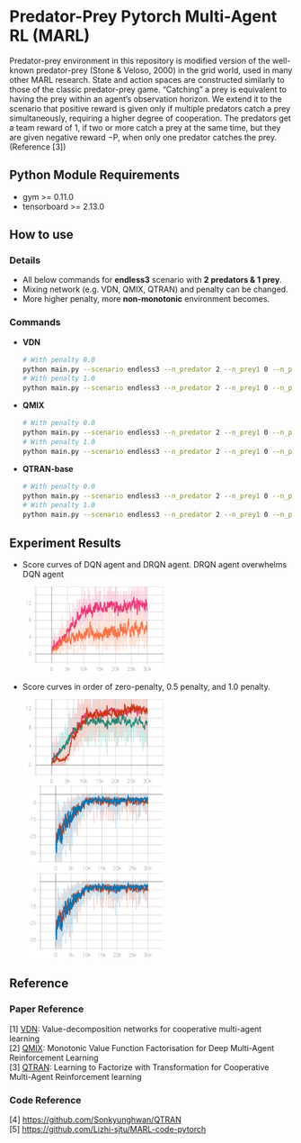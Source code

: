 Predator-Prey Pytorch Multi-Agent RL (MARL)
==============

Predator-prey environment in this repository is modified version of the well-known predator-prey (Stone & Veloso, 2000) in the grid world, used in many other MARL research. State and action spaces are constructed similarly to those of the classic predator-prey game. “Catching” a prey is equivalent to having the prey within an agent’s observation horizon. We extend it to the scenario that positive reward is given only if multiple predators catch a prey simultaneously, requiring a higher degree of cooperation. The predators get a team reward of 1, if two or more catch a prey at the same time, but they are given negative reward −P, when only one predator catches the prey. (Reference [3])


Python Module Requirements
-----

* gym >= 0.11.0
* tensorboard >= 2.13.0


How to use
-----

### Details

- All below commands for **endless3** scenario with **2 predators & 1 prey**.
- Mixing network (e.g. VDN, QMIX, QTRAN) and penalty can be changed.
- More higher penalty, more **non-monotonic** environment becomes.   

### Commands

* **VDN**
    ```bash
    # With penalty 0.0
    python main.py --scenario endless3 --n_predator 2 --n_prey1 0 --n_prey2 1 --n_prey 1 --map_size 5 --train --training_step 3000000 --epsilon_decay_steps 1000000 --testing_step 10000 --max_step 100 --memory_size 300000 --df 0.99 --eval_episode 100 --agent_network rnn --mixing_network vdn --lr 5e-4 --seed 0 --penalty 0 --add_last_action --add_agent_id --use_random_update
    # With penalty 1.0
    python main.py --scenario endless3 --n_predator 2 --n_prey1 0 --n_prey2 1 --n_prey 1 --map_size 5 --train --training_step 3000000 --epsilon_decay_steps 1000000 --testing_step 10000 --max_step 100 --memory_size 300000 --df 0.99 --eval_episode 100 --agent_network rnn --mixing_network vdn --lr 5e-4 --seed 0 --penalty 10 --add_last_action --add_agent_id --use_random_update
    ```

* **QMIX**
    ```bash
    # With penalty 0.0
    python main.py --scenario endless3 --n_predator 2 --n_prey1 0 --n_prey2 1 --n_prey 1 --map_size 5 --train --training_step 3000000 --epsilon_decay_steps 1000000 --testing_step 10000 --max_step 100 --memory_size 300000 --df 0.99 --eval_episode 100 --agent_network rnn --mixing_network qmix --lr 5e-4 --seed 0 --penalty 0 --add_last_action --add_agent_id --use_random_update
    # With penalty 1.0
    python main.py --scenario endless3 --n_predator 2 --n_prey1 0 --n_prey2 1 --n_prey 1 --map_size 5 --train --training_step 3000000 --epsilon_decay_steps 1000000 --testing_step 10000 --max_step 100 --memory_size 300000 --df 0.99 --eval_episode 100 --agent_network rnn --mixing_network qmix --lr 5e-4 --seed 0 --penalty 10 --add_last_action --add_agent_id --use_random_update
    ```

* **QTRAN-base**
    ```bash
    # With penalty 0.0
    python main.py --scenario endless3 --n_predator 2 --n_prey1 0 --n_prey2 1 --n_prey 1 --map_size 5 --train --training_step 3000000 --epsilon_decay_steps 1000000 --testing_step 10000 --max_step 100 --memory_size 300000 --df 0.99 --eval_episode 100 --agent_network rnn --mixing_network qtran-base --lr 5e-4 --seed 0 --penalty 0 --add_last_action --add_agent_id --use_random_update
    # With penalty 1.0
    python main.py --scenario endless3 --n_predator 2 --n_prey1 0 --n_prey2 1 --n_prey 1 --map_size 5 --train --training_step 3000000 --epsilon_decay_steps 1000000 --testing_step 10000 --max_step 100 --memory_size 300000 --df 0.99 --eval_episode 100 --agent_network rnn --mixing_network qtran-base --lr 5e-4 --seed 0 --penalty 10 --add_last_action --add_agent_id --use_random_update
    ```


Experiment Results
-----

- Score curves of DQN agent and DRQN agent. DRQN agent overwhelms DQN agent
    <p align="left">
        <img src="./results/vdn_mlp_rnn.svg" width="250">
    </p>

- Score curves in order of zero-penalty, 0.5 penalty, and 1.0 penalty.
    <p align="left">
        <img src="./results/monotonic.svg" width="250">
        <img src="./results/penalty10.svg" width="250">
        <img src="./results/penalty10.svg" width="250">
    </p>


Reference
-----

### Paper Reference

[1] [VDN](https://arxiv.org/pdf/1706.05296.pdf): Value-decomposition networks for cooperative multi-agent learning   
[2] [QMIX](https://www.jmlr.org/papers/volume21/20-081/20-081.pdf): Monotonic Value Function Factorisation for Deep
Multi-Agent Reinforcement Learning   
[3] [QTRAN](http://proceedings.mlr.press/v97/son19a/son19a.pdf): Learning to Factorize with Transformation for
Cooperative Multi-Agent Reinforcement learning   

### Code Reference

[4] https://github.com/Sonkyunghwan/QTRAN   
[5] https://github.com/Lizhi-sjtu/MARL-code-pytorch   